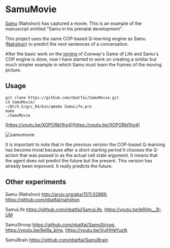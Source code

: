 # SamuMovie
[Samu](http://arxiv.org/abs/1511.02889) (Nahshon) has captured a movie. 
This is an example of the manuscript entitled "Samu in his prenatal development".

This project uses the same COP-based Q-learning engine as Samu ([Nahshon](https://github.com/nbatfai/nahshon)) 
to predict the next sentences of a conversation. 

After the basic work on the [joining](https://github.com/nbatfai/SamuLife) 
of Conway's Game of Life and Samu's COP engine is done, 
now I have started to work on creating a similar but much simpler example 
in which Samu must learn the frames of the moving picture.

## Usage

```
git clone https://github.com/nbatfai/SamuMovie.git
cd SamuMovie/
~/Qt/5.5/gcc_64/bin/qmake SamuLife.pro
make
./SamuMovie
```
[https://youtu.be/XOPORbI1hz4](https://youtu.be/XOPORbI1hz4)

![samumovie](https://cloud.githubusercontent.com/assets/3148120/12219039/13fe4f14-b732-11e5-9590-1bd0d875fc93.png)

It is important to note that in the previous version the COP-based Q-learning 
has become trivial because after a short starting period it chooses the Q-action 
that was passed in as the actual cell state argument. It means that the agent 
does not predict the future but the present. This version has already been 
improved. It really predicts the future.

## Other experiments

Samu (Nahshon)
http://arxiv.org/abs/1511.02889, 
https://github.com/nbatfai/nahshon

SamuLife
https://github.com/nbatfai/SamuLife,
https://youtu.be/b60m__3I-UM

SamuStroop
https://github.com/nbatfai/SamuStroop, 
https://youtu.be/6elIla_bIrw, 
https://youtu.be/VujHHeYuzIk

SamuBrain
https://github.com/nbatfai/SamuBrain